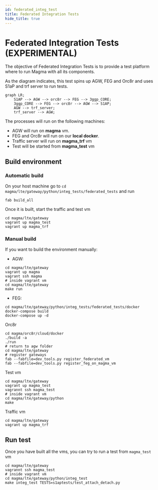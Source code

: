 ```yaml
---
id: federated_integ_test
title: Federated Integration Tests
hide_title: true
---
```

# Federated Integration Tests (EXPERIMENTAL)

The objective of Federated Integration Tests is to provide a test platform
where to run Magma with all its components.

As the diagram indicates, this test spins up AGW, FEG and Orc8r
and uses S1aP and trf server to run tests.

```mermaid
graph LR;
    S1AP --> AGW --> orc8r --> FEG --> 3ggp_CORE;
    3ggp_CORE --> FEG --> orc8r --> AGW --> S1AP;
    AGW --> trf_server;
    trf_server --> AGW;
```

The processes will run on the following machines:
- AGW will run on **magma** vm.
- FEG and Orc8r will run on our **local docker**.
- Traffic server will run on **magma_trf** vm
- Test will be started from **magma_test** vm

## Build environment
### Automatic build
On your host machine go to
`cd  magma/lte/gateway/python/integ_tests/federated_tests` and run
```
fab build_all
```
Once it is built, start the traffic and test vm
```
cd magma/lte/gateway
vagrant up magma_test
vagrant up magma_trf
```

### Manual build
If you want to build the environment manually:
- AGW:
```
cd magma/lte/gateway
vagrant up magma
vagrant ssh magma
# inside vagrant vm
cd magma/lte/gateway
make run
```
- FEG:
```
cd magma/lte/gateway/python/integ_tests/federated_tests/docker
docker-compose build
docker-compose up -d
```
Orc8r
```
cd magma/orc8r/cloud/docker
./build -a
./run
# return to agw folder
cd magma/lte/gateway
# register gateways
fab --fabfile=dev_tools.py register_federated_vm
fab --fabfile=dev_tools.py register_feg_on_magma_vm
```
Test vm
```
cd magma/lte/gateway
vagrant up magma_test
vagrannt ssh magma_test
# inside vagrant vm
cd magma/lte/gateway/python
make
```
Traffic vm
```
cd magma/lte/gateway
vagrant up magma_trf
```

## Run test

Once you have built all the vms, you can try to run a test from
`magma_test` vm
```
cd magma/lte/gateway
vagrannt ssh magma_test
# inside vagrant vm
cd magma/lte/gateway/python/integ_test
make integ_test TESTS=s1aptests/test_attach_detach.py
```
